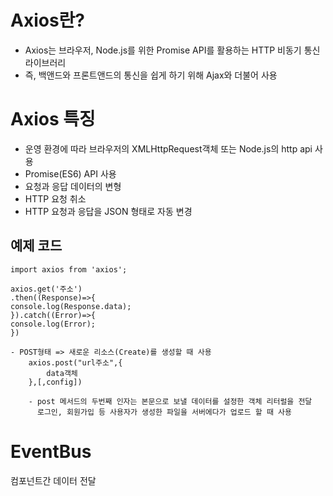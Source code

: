 # Axios란?

 - Axios는 브라우저, Node.js를 위한 Promise API를 활용하는 HTTP 비동기 통신 라이브러리
 - 즉, 백앤드와 프론트앤드의 통신을 쉽게 하기 위해 Ajax와 더불어 사용
 
# Axios 특징
 - 운영 환경에 따라 브라우저의 XMLHttpRequest객체 또는 Node.js의 http api 사용
 - Promise(ES6) API 사용
 - 요청과 응답 데이터의 변형
 - HTTP 요청 취소
 - HTTP 요청과 응답을 JSON 형태로 자동 변경
 
## 예제 코드
	import axios from 'axios';

	axios.get('주소')
	.then((Response)=>{
    console.log(Response.data);
	}).catch((Error)=>{
    console.log(Error);
	})
	
	- POST형태 => 새로운 리소스(Create)를 생성할 때 사용
		axios.post("url주소",{
    		data객체
    	},[,config])
    	
    	- post 메서드의 두번째 인자는 본문으로 보낼 데이터를 설정한 객체 리터럴을 전달
    	  로그인, 회원가입 등 사용자가 생성한 파일을 서버에다가 업로드 할 때 사용
    	  
    	  
# EventBus 
컴포넌트간 데이터 전달